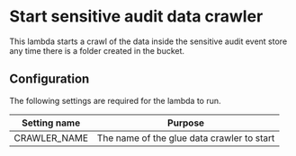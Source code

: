 # Start sensitive audit data crawler
This lambda starts a crawl of the data inside the sensitive audit event store any time there is a folder created in the bucket.

## Configuration

The following settings are required for the lambda to run.

| Setting name | Purpose |
|---|---|
| CRAWLER_NAME | The name of the glue data crawler to start|
